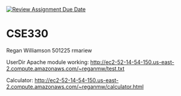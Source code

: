 [![Review Assignment Due Date](https://classroom.github.com/assets/deadline-readme-button-24ddc0f5d75046c5622901739e7c5dd533143b0c8e959d652212380cedb1ea36.svg)](https://classroom.github.com/a/zWOqI6Bp)
# CSE330

Regan Williamson 501225 rmariew

UserDir Apache module working: http://ec2-52-14-54-150.us-east-2.compute.amazonaws.com/~reganmw/test.txt

Calculator: http://ec2-52-14-54-150.us-east-2.compute.amazonaws.com/~reganmw/calculator.html